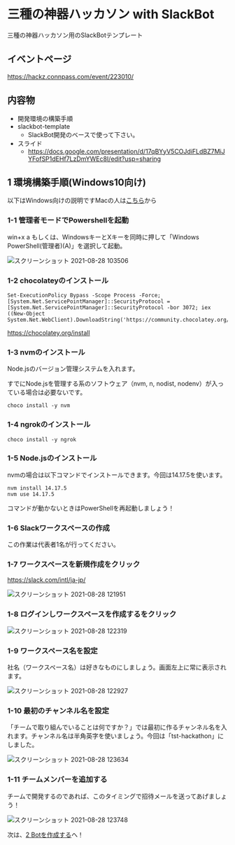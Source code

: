 # 三種の神器ハッカソン with SlackBot
三種の神器ハッカソン用のSlackBotテンプレート

## イベントページ
https://hackz.connpass.com/event/223010/

## 内容物
- 開発環境の構築手順
- slackbot-template
  - SlackBot開発のベースで使って下さい。 
- スライド
  - https://docs.google.com/presentation/d/17qBYyV5COJdiFLdBZ7MiJYFofSP1dEHf7LzDmYWEc8I/edit?usp=sharing

## 1 環境構築手順(Windows10向け)
以下はWindows向けの説明ですMacの人は[こちら](./doc/README-for-mac.md)から

### 1-1 管理者モードでPowershellを起動
win+x a
もしくは、WindowsキーとXキーを同時に押して「Windows PowerShell(管理者)(A)」を選択して起動。

![スクリーンショット 2021-08-28 103506](https://user-images.githubusercontent.com/38881185/131204213-dcf5ddc2-78a3-4f43-8c53-8a9d0182090f.png)

### 1-2 chocolateyのインストール

```
Set-ExecutionPolicy Bypass -Scope Process -Force; [System.Net.ServicePointManager]::SecurityProtocol = [System.Net.ServicePointManager]::SecurityProtocol -bor 3072; iex ((New-Object System.Net.WebClient).DownloadString('https://community.chocolatey.org/install.ps1'))
```
https://chocolatey.org/install

### 1-3 nvmのインストール
Node.jsのバージョン管理システムを入れます。

すでにNode.jsを管理する系のソフトウェア（nvm, n, nodist, nodenv）が入っている場合は必要ないです。

```
choco install -y nvm
```

### 1-4 ngrokのインストール
```
choco install -y ngrok
```

### 1-5 Node.jsのインストール
nvmの場合は以下コマンドでインストールできます。今回は14.17.5を使います。
```
nvm install 14.17.5
nvm use 14.17.5
```

コマンドが動かないときはPowerShellを再起動しましょう！

### 1-6 Slackワークスペースの作成
この作業は代表者1名が行ってください。

### 1-7 ワークスペースを新規作成をクリック
https://slack.com/intl/ja-jp/

![スクリーンショット 2021-08-28 121951](https://user-images.githubusercontent.com/38881185/131204692-340c8db0-5397-4d6e-88d9-68431d9ee686.png)

### 1-8 ログインしワークスペースを作成するをクリック

![スクリーンショット 2021-08-28 122319](https://user-images.githubusercontent.com/38881185/131204775-ab6ea6c6-40a6-40f5-b300-b60225e18dff.png)

### 1-9 ワークスペース名を設定
社名（ワークスペース名）は好きなものにしましょう。画面左上に常に表示されます。

![スクリーンショット 2021-08-28 122927](https://user-images.githubusercontent.com/38881185/131204916-825c59c9-2b8a-470a-b383-e0f03c3efa9b.png)

### 1-10 最初のチャンネル名を設定
「チームで取り組んでいることは何ですか？」では最初に作るチャンネル名を入れます。チャンネル名は半角英字を使いましょう。今回は「tst-hackathon」にしました。

![スクリーンショット 2021-08-28 123634](https://user-images.githubusercontent.com/38881185/131205052-b7cc88dd-3d03-4df1-9061-410d40dac962.png)

### 1-11 チームメンバーを追加する
チームで開発するのであれば、このタイミングで招待メールを送ってあげましょう！

![スクリーンショット 2021-08-28 123748](https://user-images.githubusercontent.com/38881185/131205204-ee267c8e-548a-455d-86f1-8ea4b6c4ebe5.png)

次は、[2 Botを作成する](./doc/create-bot.md)へ！

